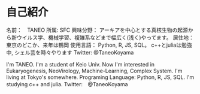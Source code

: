 # 自己紹介
名前：　TANEO
所属: SFC
興味分野： アーキアを中心とする真核生物の起源から新ウイルス学、機械学習、複雑系などまで幅広く(浅く)やってます。
居住地：　東京のどこか、来年は鶴岡
使用言語： Python, R, JS, SQL。 c++とjuliaは勉強中, シェル芸を時々やります
Twitter: @TaneoKoyama

I'm TANEO.
I'm a student of Keio Univ.
Now I'm interested in Eukaryogenesis, NeoVirology, Machine-Learning, Complex System.
I'm living at Tokyo's somewhere.
Programing Language: Python, R, JS, SQL. I'm studying c++ and julia.
Twitter:　@TaneoKoyama
